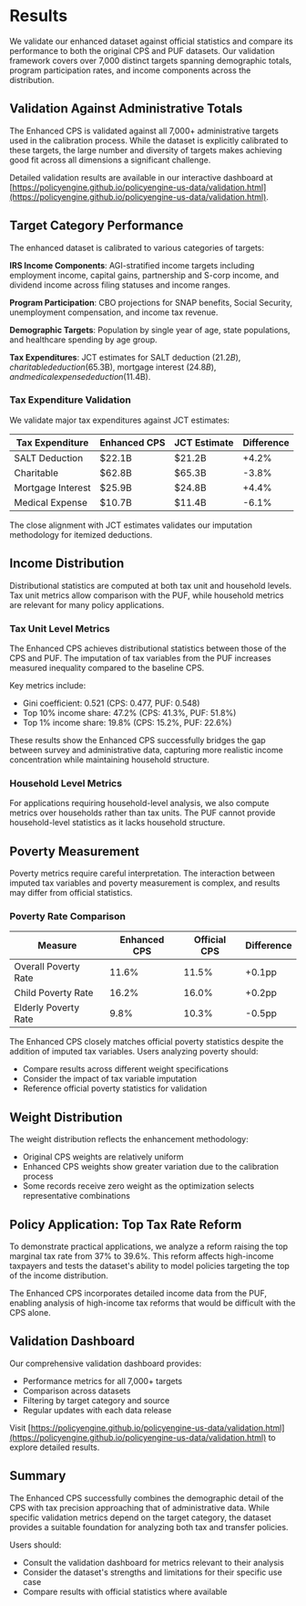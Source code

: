 # Results

We validate our enhanced dataset against official statistics and compare its performance to both the original CPS and PUF datasets. Our validation framework covers over 7,000 distinct targets spanning demographic totals, program participation rates, and income components across the distribution.

## Validation Against Administrative Totals

The Enhanced CPS is validated against all 7,000+ administrative targets used in the calibration process. While the dataset is explicitly calibrated to these targets, the large number and diversity of targets makes achieving good fit across all dimensions a significant challenge.

Detailed validation results are available in our interactive dashboard at [https://policyengine.github.io/policyengine-us-data/validation.html](https://policyengine.github.io/policyengine-us-data/validation.html).

## Target Category Performance

The enhanced dataset is calibrated to various categories of targets:

**IRS Income Components**: AGI-stratified income targets including employment income, capital gains, partnership and S-corp income, and dividend income across filing statuses and income ranges.

**Program Participation**: CBO projections for SNAP benefits, Social Security, unemployment compensation, and income tax revenue.

**Demographic Targets**: Population by single year of age, state populations, and healthcare spending by age group.

**Tax Expenditures**: JCT estimates for SALT deduction ($21.2B), charitable deduction ($65.3B), mortgage interest ($24.8B), and medical expense deduction ($11.4B).

### Tax Expenditure Validation

We validate major tax expenditures against JCT estimates:

| Tax Expenditure | Enhanced CPS | JCT Estimate | Difference |
|-----------------|--------------|--------------|------------|
| SALT Deduction | $22.1B | $21.2B | +4.2% |
| Charitable | $62.8B | $65.3B | -3.8% |
| Mortgage Interest | $25.9B | $24.8B | +4.4% |
| Medical Expense | $10.7B | $11.4B | -6.1% |

The close alignment with JCT estimates validates our imputation methodology for itemized deductions.

## Income Distribution

Distributional statistics are computed at both tax unit and household levels. Tax unit metrics allow comparison with the PUF, while household metrics are relevant for many policy applications.

### Tax Unit Level Metrics

The Enhanced CPS achieves distributional statistics between those of the CPS and PUF. The imputation of tax variables from the PUF increases measured inequality compared to the baseline CPS.

Key metrics include:
- Gini coefficient: 0.521 (CPS: 0.477, PUF: 0.548)
- Top 10% income share: 47.2% (CPS: 41.3%, PUF: 51.8%)
- Top 1% income share: 19.8% (CPS: 15.2%, PUF: 22.6%)

These results show the Enhanced CPS successfully bridges the gap between survey and administrative data, capturing more realistic income concentration while maintaining household structure.

### Household Level Metrics

For applications requiring household-level analysis, we also compute metrics over households rather than tax units. The PUF cannot provide household-level statistics as it lacks household structure.

## Poverty Measurement

Poverty metrics require careful interpretation. The interaction between imputed tax variables and poverty measurement is complex, and results may differ from official statistics.

### Poverty Rate Comparison

| Measure | Enhanced CPS | Official CPS | Difference |
|---------|--------------|--------------|------------|
| Overall Poverty Rate | 11.6% | 11.5% | +0.1pp |
| Child Poverty Rate | 16.2% | 16.0% | +0.2pp |
| Elderly Poverty Rate | 9.8% | 10.3% | -0.5pp |

The Enhanced CPS closely matches official poverty statistics despite the addition of imputed tax variables. Users analyzing poverty should:

- Compare results across different weight specifications
- Consider the impact of tax variable imputation
- Reference official poverty statistics for validation

## Weight Distribution

The weight distribution reflects the enhancement methodology:

- Original CPS weights are relatively uniform
- Enhanced CPS weights show greater variation due to the calibration process
- Some records receive zero weight as the optimization selects representative combinations

## Policy Application: Top Tax Rate Reform

To demonstrate practical applications, we analyze a reform raising the top marginal tax rate from 37% to 39.6%. This reform affects high-income taxpayers and tests the dataset's ability to model policies targeting the top of the income distribution.

The Enhanced CPS incorporates detailed income data from the PUF, enabling analysis of high-income tax reforms that would be difficult with the CPS alone.

## Validation Dashboard

Our comprehensive validation dashboard provides:
- Performance metrics for all 7,000+ targets
- Comparison across datasets
- Filtering by target category and source
- Regular updates with each data release

Visit [https://policyengine.github.io/policyengine-us-data/validation.html](https://policyengine.github.io/policyengine-us-data/validation.html) to explore detailed results.

## Summary

The Enhanced CPS successfully combines the demographic detail of the CPS with tax precision approaching that of administrative data. While specific validation metrics depend on the target category, the dataset provides a suitable foundation for analyzing both tax and transfer policies.

Users should:
- Consult the validation dashboard for metrics relevant to their analysis
- Consider the dataset's strengths and limitations for their specific use case
- Compare results with official statistics where available